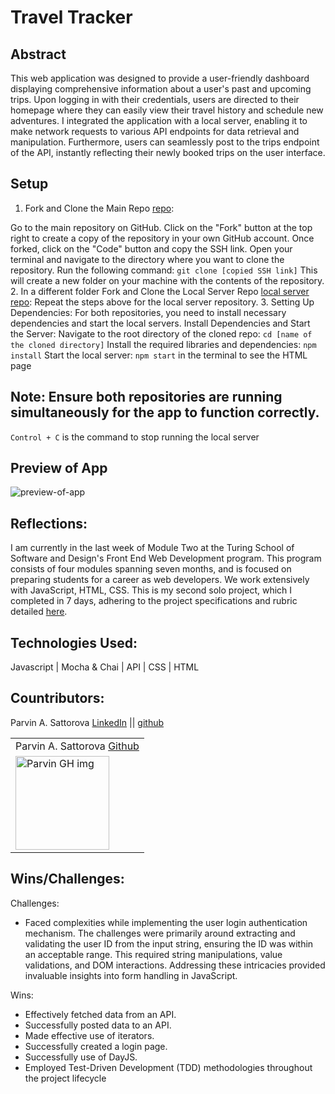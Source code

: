 # Travel Tracker

## Abstract
This web application was designed to provide a user-friendly dashboard displaying comprehensive information about a user's past and upcoming trips. Upon logging in with their credentials, users are directed to their homepage where they can easily view their travel history and schedule new adventures. I integrated the application with a local server, enabling it to make network requests to various API endpoints for data retrieval and manipulation. Furthermore, users can seamlessly post to the trips endpoint of the API, instantly reflecting their newly booked trips on the user interface.

## Setup
1. Fork and Clone the Main Repo [repo](https://github.com/Sulton88Mehron90/travel-tracker):

Go to the main repository on GitHub.
Click on the "Fork" button at the top right to create a copy of the repository in your own GitHub account.
Once forked, click on the "Code" button and copy the SSH link.
Open your terminal and navigate to the directory where you want to clone the repository.
Run the following command: ```git clone [copied SSH link]```
This will create a new folder on your machine with the contents of the repository.
2. In a different folder Fork and Clone the Local Server Repo [local server repo](https://github.com/turingschool-examples/travel-tracker-api):
Repeat the steps above for the local server repository.
3. Setting Up Dependencies:
For both repositories, you need to install necessary dependencies and start the local servers.
Install Dependencies and Start the Server:
Navigate to the root directory of the cloned repo: ```cd [name of the cloned directory]```
Install the required libraries and dependencies: ```npm install```
Start the local server: ```npm start``` in the terminal to see the HTML page
## Note: Ensure both repositories are running simultaneously for the app to function correctly.
```Control + C``` is the command to stop running the local server

## Preview of App
![preview-of-app](https://media.giphy.com/) 

## Reflections: 
I am currently in the last week of Module Two at the Turing School of Software and Design's Front End Web Development program. This program consists of four modules spanning seven months, and is focused on preparing students for a career as web developers. We work extensively with JavaScript, HTML, CSS. This is my second solo project, which I completed in 7 days, adhering to the project specifications and rubric detailed [here](https://frontend.turing.edu/projects/travel-tracker.html). 

## Technologies Used:
Javascript | Mocha & Chai | API | CSS | HTML

## Countributors:
Parvin A. Sattorova [LinkedIn](https://www.linkedin.com/in/parvin-sattorova-edwards-357526b3/) || [github](https://github.com/Sulton88Mehron90)  

<table>
     <tr>
        <td> Parvin A. Sattorova <a href="https://github.com/Sulton88Mehron90">Github</td>
    </tr>
    <tr>
        <td><img src="https://avatars.githubusercontent.com" alt="Parvin GH img"
    width="150" height="auto" /></td>
    </tr>
</table>

## Wins/Challenges:
Challenges: 
- Faced complexities while implementing the user login authentication mechanism. The challenges were primarily around extracting and validating the user ID from the input string, ensuring the ID was within an acceptable range. This required string manipulations, value validations, and DOM interactions. Addressing these intricacies provided invaluable insights into form handling in JavaScript.

Wins: 
 - Effectively fetched data from an API.
 - Successfully posted data to an API.
 - Made effective use of iterators.
 - Successfully created a login page.
 - Successfully use of DayJS.
 - Employed Test-Driven Development (TDD) methodologies throughout the project lifecycle
